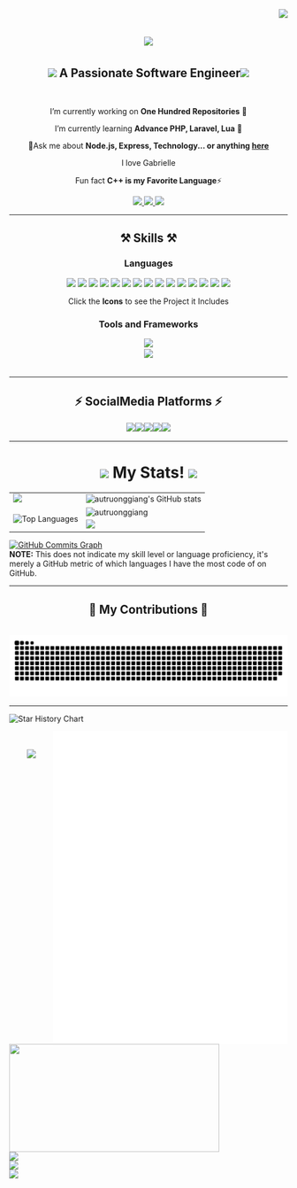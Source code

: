 <img align="right" src="https://visitor-badge.laobi.icu/badge?page_id=izanamiiDevv.izanamiiDevv"/>

<h1 align="center">
    <img src="https://readme-typing-svg.herokuapp.com/?font=Righteous&size=35&center=true&vCenter=true&width=500&height=70&duration=4000&lines=Hi+There!;+I'm+Izanami!;+Im+From+Phillipines;"/>
</h1>

<h2 align="center">
<img src="https://emojis.slackmojis.com/emojis/images/1588315024/8823/hyperkitty.gif?1588315024" width="30" /> A Passionate Software Engineer<img src="https://emojis.slackmojis.com/emojis/images/1621024394/39092/cat-roll.gif?1621024394" width="28" />
</h2>


<br/>

<div align="center">

  I’m currently working on **One Hundred Repositories** 🔭
  
  I’m currently learning **Advance PHP, Laravel, Lua** 🌱

 💬Ask me about **Node.js, Express, Technology... or anything [here](https://github.com/IzanamiiDevv)**

  I love Gabrielle

 Fun fact **C++ is my Favorite Language**⚡

 </div>
 
<div align="center"> 
  <a href="mailto:rafaeloli596@gmail.com">
    <img src="https://img.shields.io/badge/Gmail-333333?style=for-the-badge&logo=gmail&logoColor=red" />
  </a>
  <a href="" target="_blank">
    <img src="https://img.shields.io/badge/LinkedIn-0077B5?style=for-the-badge&logo=linkedin&logoColor=white" target="_blank" />
  </a>
  <a href="https://izanamiidevv.vercel.app/" target="_blank">
     <img src="https://img.shields.io/badge/Portfolio-FF5722?style=for-the-badge&logo=todoist&logoColor=white" target="_blank" /> <!-- sqlite, safari, google-chrome are other good icon options -->
  </a>
</div>

 <hr/>
 
<h2 align="center">⚒️ Skills ⚒️</h2>
<h3 align="center">Languages</h3>

<div align="center">
   <a href="https://github.com/stars/IzanamiiDevv/lists/html"><img src="https://skillicons.dev/icons?i=html"/></a>
   <a href="https://github.com/stars/IzanamiiDevv/lists/css"><img src="https://skillicons.dev/icons?i=css"/></a>
   <a href="https://github.com/stars/IzanamiiDevv/lists/javascript-typescript"><img src="https://skillicons.dev/icons?i=javascript"/></a>
   <a href="https://github.com/stars/IzanamiiDevv/lists/javascript-typescript"><img src="https://skillicons.dev/icons?i=typescript"/></a>
   <a href="https://github.com/stars/IzanamiiDevv/lists/c"><img src="https://skillicons.dev/icons?i=cs"/></a>
   <a href="https://github.com/stars/IzanamiiDevv/lists/python"><img src="https://skillicons.dev/icons?i=python"/></a>
   <a href="https://github.com/stars/IzanamiiDevv/lists/php"><img src="https://skillicons.dev/icons?i=php"/></a>
   <a href="https://github.com/stars/IzanamiiDevv/lists/c-c"><img src="https://skillicons.dev/icons?i=cpp"/></a>
   <a href="https://github.com/stars/IzanamiiDevv/lists/java"><img src="https://skillicons.dev/icons?i=java"/></a>
   <a href="https://github.com/stars/IzanamiiDevv/lists/c-c"><img src="https://skillicons.dev/icons?i=c"/></a>
   <a href="https://github.com/stars/IzanamiiDevv/lists/rust"><img src="https://skillicons.dev/icons?i=rust"/></a>
   <a href="https://github.com/stars/IzanamiiDevv/lists/lua"><img src="https://skillicons.dev/icons?i=lua"/></a>
   <a href="https://github.com/stars/IzanamiiDevv/lists/go"><img src="https://skillicons.dev/icons?i=go"/></a>
   <a href="https://github.com/stars/IzanamiiDevv/lists/haskell"><img src="https://skillicons.dev/icons?i=haskell"/></a>
   <a href="https://github.com/stars/IzanamiiDevv/lists/scala"><img src="https://skillicons.dev/icons?i=scala"/></a>
<br>
<p> Click the <b>Icons</b> to see the Project it Includes </p>
<h3>Tools and Frameworks</h3>
    <img src="https://skillicons.dev/icons?i=nodejs,express,react,vite,dotnet,mysql,wasm,npm,mongodb,regex,tauri" /><br>
    <img src="https://skillicons.dev/icons?i=github,vercel,git,vscode,stackoverflow,unity,discord,aws,idea" />
</div>

<br/>
<hr/>
<h2 align="center">⚡ SocialMedia Platforms ⚡</h2>

<div align="center">
    <img src="https://img.shields.io/badge/Facebook-1877F2?style=for-the-badge&logo=facebook&logoColor=white" target="_blank" /><img src="https://img.shields.io/badge/Instagram-E4405F?style=for-the-badge&logo=instagram&logoColor=white" target="_blank" /><img src="https://img.shields.io/badge/Codepen-000000?style=for-the-badge&logo=codepen&logoColor=white" target="_blank" /><img src="https://img.shields.io/badge/Codewars-B1361E?style=for-the-badge&logo=Codewars&logoColor=white" target="_blank" /><img src="https://img.shields.io/badge/GitHub-100000?style=for-the-badge&logo=github&logoColor=white" target="_blank" />
</div>

<hr/>

 
<h1 align="center"><img src="https://emojis.slackmojis.com/emojis/images/1680554188/65018/cat-roomba-exceptionally-fast.gif?1680554188" width="30"/> My Stats! <img src="https://emojis.slackmojis.com/emojis/images/1706292391/88200/catballq.gif?1706292391" width="30"/></h1>
<table>
    <tr>
        <td>
        <img src="https://github-readme-streak-stats.herokuapp.com/?user=izanamiiDevv&stroke=ffffff&background=1c1917&ring=0891b2&fire=0891b2&currStreakNum=ffffff&currStreakLabel=0891b2&sideNums=ffffff&sideLabels=ffffff&dates=ffffff&hide_border=true" />
        </td>
        <td> 
        <img src="https://github-readme-stats.vercel.app/api?username=izanamiiDevv&show_icons=true&hide=&count_private=true&title_color=0891b2&text_color=ffffff&icon_color=0891b2&bg_color=1c1917&hide_border=true&show_icons=true" alt="autruonggiang's GitHub stats" /> 
        </td>
    </tr>
    <tr>
        <td rowspan="2">
        <img src="https://github-readme-stats.vercel.app/api/top-langs/?username=izanamiiDevv&langs_count=10&title_color=0891b2&text_color=ffffff&icon_color=0891b2&bg_color=1c1917&hide_border=true&locale=en&custom_title=Top%20%Languages" alt="Top Languages" /> 
        </td>
        <td>
        <img src="https://github-profile-trophy.vercel.app/?username=izanamiiDevv&theme=onestar&row=3&column=4" alt="autruonggiang" /> 
        </td>
    </tr>
    <tr>
        <td>
        <img src="https://github.r2v.ch/codewars?user=izanamiii&name=true&top_languages=true&stroke=%23b362ff&theme=purple_dark">
        </td>
    </tr>
</table>
  
<a href="http://www.github.com/autruonggiang"> 
   <img src="https://github-readme-activity-graph.vercel.app/graph?username=izanamiiDevv&bg_color=1c1917&color=ffffff&line=0891b2&point=ffffff&area_color=1c1917&area=true&hide_border=true&custom_title=GitHub%20Commits%20Graph" alt="GitHub Commits Graph" /> 
</a>

<br>
<b>NOTE:</b> This does not indicate my skill level or language proficiency, it's merely a GitHub metric of which languages I have the most code of on GitHub.
<hr>

 <div align="center">
  <h2>🐍 My Contributions 🐍</h2>
  <br>
  <img alt="snake eating my contributions" src="https://raw.githubusercontent.com/salesp07/salesp07/output/github-contribution-grid-snake.svg" />
  
  <br/>
</div>

---

  <source
    media="(prefers-color-scheme: dark)"
    srcset="
      https://readme-typing-svg.demolab.com?font=&weight=600&size=40&pause=1000&color=FFFFFF&center=true&vCenter=true&random=false&width=435&height=60&lines=I+LOVE+OPEN+SOURCE
    "
  />
  <source
    media="(prefers-color-scheme: light)"
    srcset="
      https://readme-typing-svg.demolab.com?font=&weight=600&size=40&pause=1000&color=000000&center=true&vCenter=true&random=false&width=435&height=60&lines=I+LOVE+OPEN+SOURCE
    "
  />
  <img
    alt="Star History Chart"
    src="https://readme-typing-svg.demolab.com?font=&weight=600&size=40&pause=1000&color=FFFFFF&center=true&vCenter=true&random=false&width=435&height=60&lines=I+LOVE+OPEN+SOURCE"
  />
</p>

<p align="center">
  <a href="https://github.com/lowlighter/metrics">
    <img width="425" align="right" src="/github-metrics.svg" />
  </a>
  <a href="https://discord.com/users/579544867626024960">
    <img
      width="380"
      height="195"
      align="left"
      src="https://lanyard.cnrad.dev/api/579544867626024960?bg=FFFFFF00&animated=true&idleMessage=Well%2C%20the%20world%20sucks%2C%20but%20the%20engineering%20world%20is%20nice&borderRadius=30px"
    />
    </a>
  </a>
  <img
    width="380"
    align="left"
    src="https://github-readme-stats.vercel.app/api?username=yorukot&show_icons=true&theme=calm"
  />
   <a href="https://wakatime.com/@9763e2a8-f66d-42c7-8668-f6ba4332829e">
  <img
    width="380"
    align="left"
    src="https://github-readme-stats.vercel.app/api/wakatime?username=Night_Cat&layout=compact&theme=calm&langs_count=20&custom_title=Total%20coding%20time%20since%20July%202023"
  />
  <br />
  <img
    width="380"
    align="left"
    src="https://readme-typing-svg.demolab.com?font=Fira+Code&pause=1000&color=C5C5C5&background=FF000000&center=true&vCenter=true&random=false&width=380&height=100&repeat=false&lines=I+use+fedora+btw."
  />
</p>

<p align="center">
      <img align="center" src="https://komarev.com/ghpvc/?username=yorukot&style=flat-square&base=500" />
</p>
